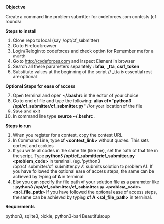 **Objective**

Create a command line problem submitter for codeforces.com contests (cf rounds)


**Steps to install**

1. Clone repo to local (say, /opt/cf_submitter)
2. Go to Firefox browser
3. Login/Relogin to codeforces and check option for Remember me for a month
4. Go to http://codeforces.com and Inspect Element in browser
5. Search all these parameters separately : **bfaa**, **_tta**, **csrf_token**
6. Substitute values at the beginning of the script     // _tta is essential rest are optional

**Optional Steps for ease of access**

7. Open terminal and open **~/.bashrc** in the editor of your choice
8. Go to end of file and type the following:
    **alias cf="python3 /opt/cf_submitter/cf_submitter.py"** //or your location of the file
9. Save and exit
8. In command line type **source ~/.bashrc** .

**Steps to run**

1. When you register for a contest, copy the contest URL
2. In Command Line, type **cf <contest_link>** without quotes.
   This sets contest and cookies
3. If you write all codes in the same file (like me), set the path of that file in the script.
    Type **python3 /opt/cf_submitter/cf_submitter.py <problem_code>** in terminal.
    (eg. 'python3 /opt/cf_submitter/cf_submitter.py A' submits solution to problem A).
    If you have followed the optional ease of access steps, the same can be achieved by typing
    **cf A** in terminal
4. Else you can specify the file path of your solution file as a parameter like : 
    **python3 /opt/cf_submitter/cf_submitter.py <problem_code> <sol_file_path>**
    If you have followed the optional ease of access steps, the same can be achieved by typing
    **cf A <sol_file_path>** in terminal.
    
**Requirements**

python3, 
sqlite3, 
pickle, 
python3-bs4 Beautifulsoup
